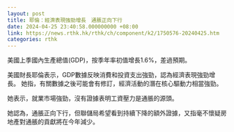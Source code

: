```yaml
---
layout: post
title: 耶倫：經濟表現強勁增長　通脹正向下行
date: 2024-04-25 23:40:58.000000000 +08:00
link: https://news.rthk.hk/rthk/ch/component/k2/1750576-20240425.htm
categories: rthk
---
```


美國上季國內生產總值(GDP)，按季年率初值增長1.6%，差過預期。

美國財長耶倫表示，GDP數據反映消費和投資支出強勁，認為經濟表現強勁增長。 她指，有關數據之後可能會有修訂，經濟活動的潛在核心驅動力相當強勁。

她表示，就業市場強勁，沒有證據表明工資壓力是通脹的源頭。

她認為，通脹正向下行，但聯儲局希望看到持續下降的額外證據，又指毫不懷疑房地產對通脹的貢獻將在今年減少。
